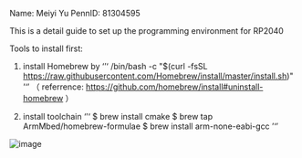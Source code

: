 Name: Meiyi Yu
PennID: 81304595

This is a detail guide to set up the programming environment for RP2040

Tools to install first:
1. install Homebrew by
‘’‘
 /bin/bash -c "$(curl -fsSL
https://raw.githubusercontent.com/Homebrew/install/master/install.sh)"
’‘’
（ referrence: https://github.com/homebrew/install#uninstall-homebrew ）

2. install toolchain
‘’‘
$ brew install cmake
$ brew tap ArmMbed/homebrew-formulae
$ brew install arm-none-eabi-gcc
’‘’





![image](https://user-images.githubusercontent.com/84453030/194796162-8852026f-2ab3-4162-b41d-a462956adac9.png)

